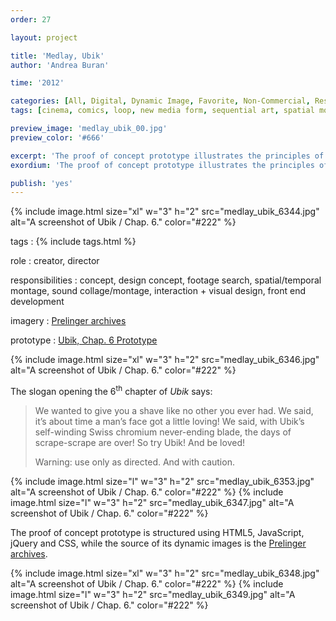```yaml
---
order: 27

layout: project

title: 'Medlay, Ubik'
author: 'Andrea Buran'

time: '2012'

categories: [All, Digital, Dynamic Image, Favorite, Non-Commercial, Research]
tags: [cinema, comics, loop, new media form, sequential art, spatial montage]

preview_image: 'medlay_ubik_00.jpg'
preview_color: '#666'

excerpt: 'The proof of concept prototype illustrates the principles of Medlay. It is based on the slogan opening the 6th chapter of “Ubik”, a science fiction novel by Philp K. Dick.'
exordium: 'The proof of concept prototype illustrates the principles of [Medlay](http://ranbureand.github.io/medlay/ "Medlay on GitHub"). It is based on the slogan opening the 6<sup>th</sup> chapter of *Ubik*, a science fiction novel by Philp K. Dick.'

publish: 'yes'
---
```


<div class="figures">
    {% include image.html 
        size="xl" 
        w="3" h="2" 
        src="medlay_ubik_6344.jpg" 
        alt="A screenshot of Ubik / Chap. 6." 
        color="#222" 
    %}
</div>

tags
: {% include tags.html %}

role
: creator, director

responsibilities
: concept, design concept, footage search, spatial/temporal montage, sound collage/montage, interaction + visual design, front end development

imagery
: [Prelinger archives](http://www.archive.org/browse.php?field=subject&mediatype=movies&collection=prelinger "Prelinger archives on Internet Archive")

prototype
: [Ubik, Chap. 6 Prototype](http://ranbureand.github.io/ubik-chap-6/ "Ubik, Chap. 6 on GitHub")

<div class="figures">
    {% include image.html 
        size="xl" 
        w="3" h="2" 
        src="medlay_ubik_6346.jpg" 
        alt="A screenshot of Ubik / Chap. 6." 
        color="#222" 
    %}
</div>

The slogan opening the 6<sup>th</sup> chapter of *Ubik* says:

>We wanted to give you a shave like no other you ever had. We said, it’s about time a man’s face got a little loving! We said, with Ubik’s self-winding Swiss chromium never-ending blade, the days of scrape-scrape are over! So try Ubik! And be loved!
>
>Warning: use only as directed. And with caution.

<div class="figures">
    {% include image.html 
        size="l" 
        w="3" h="2" 
        src="medlay_ubik_6353.jpg" 
        alt="A screenshot of Ubik / Chap. 6." 
        color="#222" 
    %}
    {% include image.html 
        size="l" 
        w="3" h="2" 
        src="medlay_ubik_6347.jpg" 
        alt="A screenshot of Ubik / Chap. 6." 
        color="#222" 
    %}
</div>

The proof of concept prototype is structured using HTML5, JavaScript, jQuery and CSS, while the source of its dynamic images is the [Prelinger archives](http://www.archive.org/browse.php?field=subject&mediatype=movies&collection=prelinger "Prelinger archives on Internet Archive").

<div class="figures">
    {% include image.html 
        size="xl" 
        w="3" h="2" 
        src="medlay_ubik_6348.jpg" 
        alt="A screenshot of Ubik / Chap. 6." 
        color="#222" 
    %}
    {% include image.html 
        size="l" 
        w="3" h="2" 
        src="medlay_ubik_6349.jpg" 
        alt="A screenshot of Ubik / Chap. 6." 
        color="#222" 
    %}
</div>